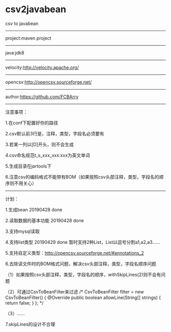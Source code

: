 # csv2javabean
csv to javabean

------------------------------------
project:maven project

------------------------------------
java:jdk8

------------------------------------
velocity:http://velocity.apache.org/

------------------------------------
opencsv:http://opencsv.sourceforge.net/

------------------------------------
author:https://github.com/FCBArry

------------------------------------
注意事项：

1.在conf下配置好你的路径

2.csv默认前3行是，注释，类型，字段名必须要有

3.若某一列以[D]开头，则不会生成

4.csv命名规范t_s_xxx_xxx:xxx为英文单词

5.生成目录在jartools下

6.注意csv的编码格式不能带有BOM（如果按照csv头部注释，类型，字段名的顺序则不用关心）

------------------------------------
计划：

1.生成bean 20190428 done

2.读取数据的基本功能 20190428 done

3.支持mysql读取

4.支持list类型 20190429 done 暂时支持2种List<Integer>，List<String>以逗号分割a1,a2,a3......

5.支持自定义类型：http://opencsv.sourceforge.net/#annotations_2

6.去除读文件时的BOM格式问题，解决csv头部注释，类型，字段名顺序问题

（1）如果按照csv头部注释，类型，字段名的顺序，withSkipLines(2)则不会有问题

（2）可通过CsvToBeanFilter来过滤
/*
CsvToBeanFilter filter = new CsvToBeanFilter()
{
    @Override
    public boolean allowLine(String[] strings)
    {
        return false;
    }
};
*/

（3）......

7.skipLines的设计不合理
